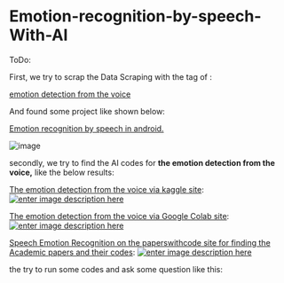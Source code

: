 # Emotion-recognition-by-speech-With-AI

ToDo:

First, we try to scrap the Data Scraping with the tag of :

[emotion detection from the voice][1] 

And found some project like shown below:

[Emotion recognition by speech in android.][2]

![image](https://user-images.githubusercontent.com/6679151/126902407-ae53b122-8112-43f0-b803-fc5bbf01c53e.png)


secondly, we try to find the AI codes for **the emotion detection from the voice,** like the below results:

[The emotion detection from the voice via kaggle site][3]:
[![enter image description here][4]][4]

[The emotion detection from the voice via Google Colab site][5]:
[![enter image description here][6]][6]

[Speech Emotion Recognition on the paperswithcode site for finding the Academic papers and their codes][7]:
[![enter image description here][8]][8]


the try to run some codes and ask some question like this:


  [1]: https://www.google.com/search?q=emotion%20detection%20from%20the%20voice&oq=emotion%20detection%20from%20the%20voice&aqs=chrome.0.69i59l3.1295j0j9&sourceid=chrome&ie=UTF-8
  [2]: https://reposhub.com/android/miscellaneous/alshell7-VokaturiAndroid.html
  [3]: https://www.google.com/search?q=site:kaggle.com%20emotion%20detection%20from%20the%20voice&sxsrf=ALeKk01eVRkUuKFhM_fRz9lRUwhZ0QL-nA:1627223233653&source=lnms&tbm=isch&sa=X&ved=2ahUKEwiZir_2tv7xAhVGq6QKHbkUCcoQ_AUoAXoECAEQAw&biw=1853&bih=949
  [4]: https://i.stack.imgur.com/0vfCq.png
  [5]: https://www.google.com/search?q=site:colab.research.google.com%20emotion%20detection%20from%20the%20voice&source=lmns&hl=fa&sa=X&ved=2ahUKEwj48OLotv7xAhUF1uAKHWj4Ce4Q_AUoAHoECAEQAA
  [6]: https://i.stack.imgur.com/ZYr18.png
  [7]: https://www.google.com/search?q=site:paperswithcode.com+Speech+Emotion+Recognition&hl=fa&sxsrf=ALeKk03K7kxzHf57FM2mySFlF4lTOLBKeg:1627225443472&source=lnms&tbm=isch&sa=X&ved=2ahUKEwiozZuUv_7xAhXQ3KQKHUebDfQQ_AUoAXoECAEQAw&biw=1853&bih=888
  [8]: https://i.stack.imgur.com/WzU6L.png
